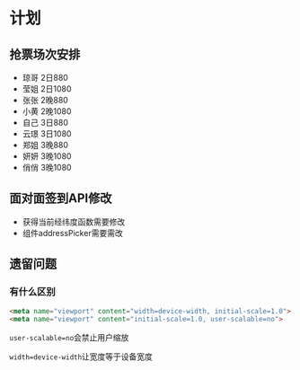 # 计划

## 抢票场次安排

- 琼哥 2日880
- 莹姐 2日1080
- 张张 2晚880
- 小黄 2晚1080
- 自己 3日880
- 云璟 3日1080
- 郑姐 3晚880
- 妍妍 3晚1080
- 俏俏 3晚1080

## 面对面签到API修改

- 获得当前经纬度函数需要修改
- 组件addressPicker需要需改


## 遗留问题


### 有什么区别

```html
<meta name="viewport" content="width=device-width, initial-scale=1.0">
<meta name="viewport" content="initial-scale=1.0, user-scalable=no"> 
```

```user-scalable=no```会禁止用户缩放

```width=device-width```让宽度等于设备宽度
